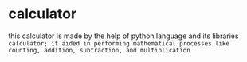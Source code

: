 # calculator
this calculator is made by the help of python language and its libraries ```calculator; it aided in performing mathematical processes like counting, addition, subtraction, and multiplication```
